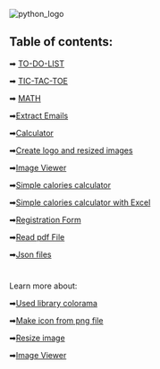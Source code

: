 


![python_logo](https://logos-world.net/wp-content/uploads/2021/10/Python-Logo.png)

## Table of contents:

➡ [TO-DO-LIST](https://github.com/GeorgiDN/python-mini-projects/tree/main/TO_DO_LIST)

➡ [TIC-TAC-TOE](https://github.com/GeorgiDN/python-mini-projects/tree/main/TIC_TAC_TOE)

➡ [MATH](https://github.com/GeorgiDN/python-mini-projects/tree/main/MATH)

➡[Extract Emails](https://github.com/GeorgiDN/python-mini-projects/tree/mhttps://github.com/GeorgiDN/python-commons/tree/main/extract_emails)

➡[Calculator](https://github.com/GeorgiDN/python-mini-projects/tree/main/Calculator)

➡[Create logo and resized images](https://github.com/GeorgiDN/python-mini-projects/tree/main/Create%20logo%20and%20resized%20imageshttps://github.com/GeorgiDN/python-commons/tree/main/create_logo_and_resized_images)

➡[Image Viewer](https://github.com/GeorgiDN/python-commons/tree/main/image_viewer)


➡[Simple calories calculator](https://github.com/GeorgiDN/python-commons/tree/main/simple_calories_calculator)

➡[Simple calories calculator with Excel](https://github.com/GeorgiDN/python-commons/tree/main/simple_calories_calculator_with_excel)

➡[Registration Form](https://github.com/GeorgiDN/python-commons/tree/main/registration_form)

➡[Read pdf File](https://github.com/GeorgiDN/python-commons/tree/main/pdf_files_read)

➡[Json files](https://github.com/GeorgiDN/python-commons/tree/main/Json_files)






 #
 Learn more about:
 
➡[Used library colorama](https://pypi.org/project/colorama/)

➡[Make icon from png file](https://www.geeksforgeeks.org/convert-png-to-ico-with-pillow-in-python/)

➡[Resize image](https://imagekit.io/blog/image-resizing-in-python/)

➡[Image Viewer](https://www.geeksforgeeks.org/image-viewer-app-in-python-using-tkinter/)


